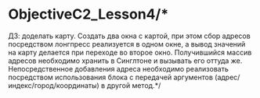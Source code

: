 # ObjectiveC2_Lesson4/*

ДЗ: доделать карту.
Создать два окна с картой, при этом сбор  адресов посредством лонгпресс реализуется в одном окне,
а вывод значений на карту делается при переходе во второе окно.
Получившийся массив адресов необходимо хранить в Синглтоне и вызывать его оттуда же.
Непосредственное добавления адреса необходимо реализовать посредством использования блока с передачей аргументов
(адрес/индекс/город/координаты) в другой метод.*/
